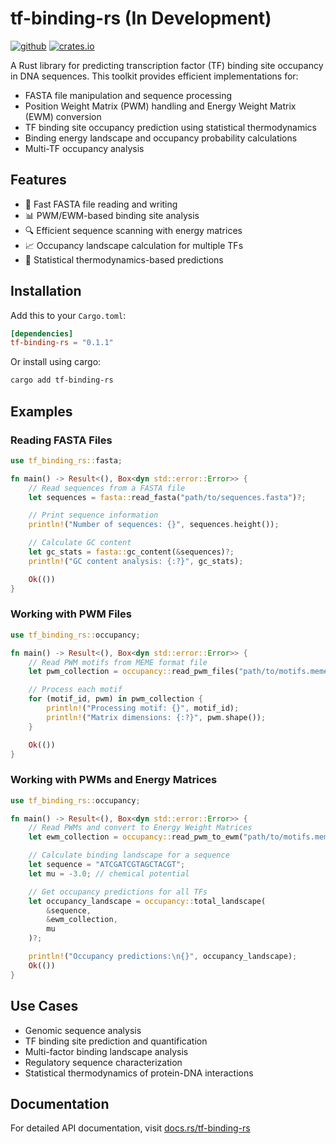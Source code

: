 # tf-binding-rs (In Development)

[![github](https://img.shields.io/badge/github-peter6866/tf--binding--rs-8da0cb?style=for-the-badge&labelColor=555555&logo=github)](https://github.com/peter6866/tf-binding-rs)
[![crates.io](https://img.shields.io/crates/v/tf-binding-rs.svg?style=for-the-badge&color=fc8d62&logo=rust)](https://crates.io/crates/tf-binding-rs)

A Rust library for predicting transcription factor (TF) binding site occupancy in DNA sequences. This toolkit provides efficient implementations for:

- FASTA file manipulation and sequence processing
- Position Weight Matrix (PWM) handling and Energy Weight Matrix (EWM) conversion
- TF binding site occupancy prediction using statistical thermodynamics
- Binding energy landscape and occupancy probability calculations
- Multi-TF occupancy analysis

## Features

- 🧬 Fast FASTA file reading and writing
- 📊 PWM/EWM-based binding site analysis
- 🔍 Efficient sequence scanning with energy matrices
- 📈 Occupancy landscape calculation for multiple TFs
- 🧮 Statistical thermodynamics-based predictions

## Installation

Add this to your `Cargo.toml`:

```toml
[dependencies]
tf-binding-rs = "0.1.1"
```

Or install using cargo:

```bash
cargo add tf-binding-rs
```

## Examples

### Reading FASTA Files

```rust
use tf_binding_rs::fasta;

fn main() -> Result<(), Box<dyn std::error::Error>> {
    // Read sequences from a FASTA file
    let sequences = fasta::read_fasta("path/to/sequences.fasta")?;

    // Print sequence information
    println!("Number of sequences: {}", sequences.height());

    // Calculate GC content
    let gc_stats = fasta::gc_content(&sequences)?;
    println!("GC content analysis: {:?}", gc_stats);

    Ok(())
}
```

### Working with PWM Files

```rust
use tf_binding_rs::occupancy;

fn main() -> Result<(), Box<dyn std::error::Error>> {
    // Read PWM motifs from MEME format file
    let pwm_collection = occupancy::read_pwm_files("path/to/motifs.meme")?;

    // Process each motif
    for (motif_id, pwm) in pwm_collection {
        println!("Processing motif: {}", motif_id);
        println!("Matrix dimensions: {:?}", pwm.shape());
    }

    Ok(())
}
```

### Working with PWMs and Energy Matrices

```rust
use tf_binding_rs::occupancy;

fn main() -> Result<(), Box<dyn std::error::Error>> {
    // Read PWMs and convert to Energy Weight Matrices
    let ewm_collection = occupancy::read_pwm_to_ewm("path/to/motifs.meme")?;

    // Calculate binding landscape for a sequence
    let sequence = "ATCGATCGTAGCTACGT";
    let mu = -3.0; // chemical potential

    // Get occupancy predictions for all TFs
    let occupancy_landscape = occupancy::total_landscape(
        &sequence,
        &ewm_collection,
        mu
    )?;

    println!("Occupancy predictions:\n{}", occupancy_landscape);
    Ok(())
}
```

## Use Cases

- Genomic sequence analysis
- TF binding site prediction and quantification
- Multi-factor binding landscape analysis
- Regulatory sequence characterization
- Statistical thermodynamics of protein-DNA interactions

## Documentation

For detailed API documentation, visit [docs.rs/tf-binding-rs](https://docs.rs/tf-binding-rs)
